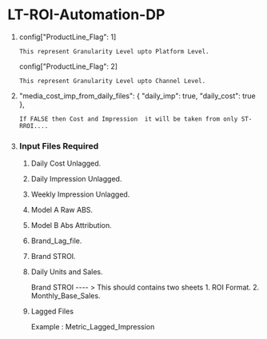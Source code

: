 # LT-ROI-Automation-DP

1.  config["ProductLine_Flag": 1]

        This represent Granularity Level upto Platform Level.

    config["ProductLine_Flag": 2]

        This represent Granularity Level upto Channel Level.


2.  "media_cost_imp_from_daily_files": {
        "daily_imp": true,
        "daily_cost": true
        },

        If FALSE then Cost and Impression  it will be taken from only ST-RROI....
    
3. ### Input Files Required 

    1. Daily Cost Unlagged.
    2. Daily Impression Unlagged.
    3. Weekly Impression Unlagged.
    4. Model A Raw ABS.
    5. Model B Abs Attribution.
    6. Brand_Lag_file.
    7. Brand STROI.
    8. Daily Units and Sales.

        Brand STROI ---- > This should contains two sheets 1. ROI Format.
                                                           2. Monthly_Base_Sales.

    9. Lagged Files 

        Example : Metric_Lagged_Impression



    


    
